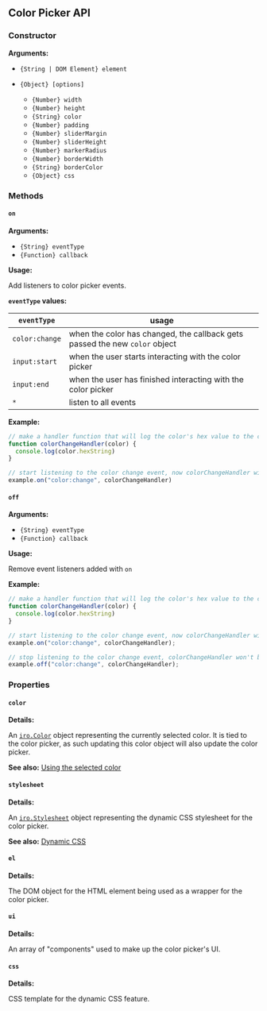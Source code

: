 ## Color Picker API

### Constructor

**Arguments:**

* `{String | DOM Element} element`

* `{Object} [options]`

  * `{Number} width`
  * `{Number} height`
  * `{String} color`
  * `{Number} padding`
  * `{Number} sliderMargin`
  * `{Number} sliderHeight`
  * `{Number} markerRadius`
  * `{Number} borderWidth`
  * `{String} borderColor`
  * `{Object} css`

### Methods

#### `on`

**Arguments:**

* `{String} eventType`
* `{Function} callback`

**Usage:**

Add listeners to color picker events.

**`eventType` values:**

| `eventType`    | usage |
|----------------|-------|
| `color:change` | when the color has changed, the callback gets passed the new `color` object |
| `input:start` | when the user starts interacting with the color picker |
| `input:end` | when the user has finished interacting with the color picker |
| `*` | listen to all events |

**Example:**

```js
// make a handler function that will log the color's hex value to the console
function colorChangeHandler(color) {
  console.log(color.hexString)
}

// start listening to the color change event, now colorChangeHandler will be called whenever the color changes
example.on("color:change", colorChangeHandler)
```

#### `off`

**Arguments:**

* `{String} eventType`
* `{Function} callback`

**Usage:**

Remove event listeners added with `on`

**Example:**

```js
// make a handler function that will log the color's hex value to the console
function colorChangeHandler(color) {
  console.log(color.hexString)
}

// start listening to the color change event, now colorChangeHandler will be called whenever the color changes
example.on("color:change", colorChangeHandler);

// stop listening to the color change event, colorChangeHandler won't be called ehen the color changes
example.off("color:change", colorChangeHandler);
```

### Properties

#### `color`

**Details:**

An [`iro.Color`](../color_api.md) object representing the currently selected color. It is tied to the color picker, as such updating this color object will also update the color picker.

**See also:** [Using the selected color]()

#### `stylesheet`

**Details:**

An [`iro.Stylesheet`](../stylesheet_api.md) object representing the dynamic CSS stylesheet for the color picker.

**See also:** [Dynamic CSS]()

#### `el`

**Details:**

The DOM object for the HTML element being used as a wrapper for the color picker.

#### `ui`

**Details:**

An array of "components" used to make up the color picker's UI.

#### `css`

**Details:**

CSS template for the dynamic CSS feature.
